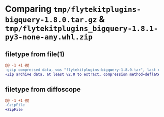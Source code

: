 # Comparing `tmp/flytekitplugins-bigquery-1.8.0.tar.gz` & `tmp/flytekitplugins_bigquery-1.8.1-py3-none-any.whl.zip`

## filetype from file(1)

```diff
@@ -1 +1 @@
-gzip compressed data, was "flytekitplugins-bigquery-1.8.0.tar", last modified: Tue Jul 11 22:07:13 2023, max compression
+Zip archive data, at least v2.0 to extract, compression method=deflate
```

## filetype from diffoscope

```diff
@@ -1 +1 @@
-GzipFile
+ZipFile
```

